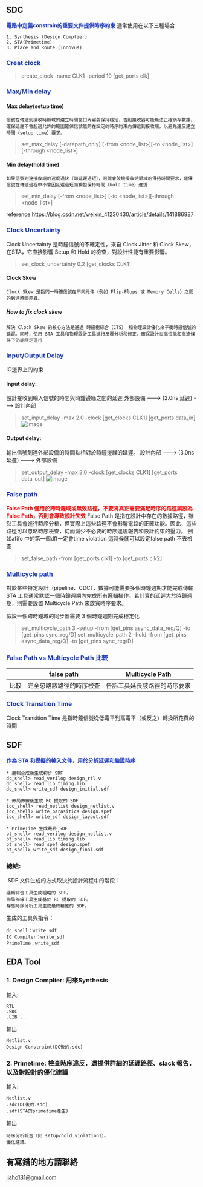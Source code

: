 ## SDC 
<font color="#1936C9">**電路中定義constrain的重要文件提供時序約束**</font>
通常使用在以下三種場合
```
1. Synthesis (Design Complier)
2. STA(Primetime)
3. Place and Route (Innovus)
```

### <font color="#1936C9">Creat clock</font>
> create_clock -name CLK1 -period 10 [get_ports clk]

### <font color="#1936C9">Max/Min delay</font>
#### Max delay(setup time)
```
信號在傳遞到接收時脈域的建立時間窗口內需要保持穩定，否則接收器可能無法正確鎖存數據，確保延遲不會超過允許的範圍確保信號能夠在設定的時序約束內傳遞到接收端，以避免違反建立時間（setup time）要求。
```
> set_max_delay [-datapath_only] [-from <node_list>][-to <node_list>][-through <node_list>]
#### Min delay(hold time)
```
如果信號到達接收端的速度過快（即延遲過短），可能會破壞接收時脈域的保持時間要求，確保信號在傳遞過程中不會因延遲過短而觸發保持時間（hold time）違規
```
>set_min_delay [-from <node_list>] [-to <node_list>][-through <node_list>]

                        
reference https://blog.csdn.net/weixin_41230430/article/details/141886987

### <font color="#1936C9">Clock Uncertainty</font>
Clock Uncertainty 是時鐘信號的不確定性，來自 Clock Jitter 和 Clock Skew，在STA，它直接影響 Setup 和 Hold 的檢查，對設計性能有重要影響。
> set_clock_uncertainty 0.2 [get_clocks CLK1]

#### Clock Skew
```
Clock Skew 是指同一時鐘信號在不同元件（例如 Flip-Flops 或 Memory Cells）之間的到達時間差異。
```
##### How to fix clock skew
```
解決 Clock Skew 的核心方法是通過 時鐘樹綜合（CTS） 和物理設計優化來平衡時鐘信號的延遲。同時，使用 STA 工具和物理設計工具進行反覆分析和修正，確保設計在高性能和高速條件下仍能穩定運行
```

### <font color="#1936C9">Input/Output Delay</font>
IO邊界上的約束
#### **Input delay:** 
設計接收到輸入信號的時間與時鐘邊緣之間的延遲
外部設備 ---> (2.0ns 延遲) ---> 設計內部
> set_input_delay -max 2.0 -clock [get_clocks CLK1] [get_ports data_in]
![image](https://hackmd.io/_uploads/S1oP1_nGyx.png)

#### Output delay:
輸出信號到達外部設備的時間點相對於時鐘邊緣的延遲。
設計內部 ---> (3.0ns 延遲) ---> 外部設備

>set_output_delay -max 3.0 -clock [get_clocks CLK1] [get_ports data_out]
![image](https://hackmd.io/_uploads/BkJcJd3zke.png)

### <font color="#1936C9">False path</font>
**<font color=red>False Path 僅用於跨時鐘域或無效路徑，不要將真正需要滿足時序的路徑誤設為 False Path，否則會導致設計失效</font>**
False Path 是指在設計中存在的數據路徑，雖然工具會進行時序分析，但實際上這些路徑不會影響電路的正確功能。因此，這些路徑可以忽略時序檢查，從而減少不必要的時序違規報告和設計約束的壓力。
例如afifo 中的第一個dff一定會time violation 這時候就可以設定false path  不去檢查

> set_false_path -from [get_ports clk1] -to [get_ports clk2]

### <font color="#1936C9">Multicycle path</font>
對於某些特定設計（pipeline、CDC），數據可能需要多個時鐘週期才能完成傳輸
STA 工具通常默認一個時鐘週期內完成所有邏輯操作。若計算的延遲大於時鐘週期，則需要設置 Multicycle Path 來放寬時序要求。

假設一個跨時鐘域的同步器需要 3 個時鐘週期完成穩定化
> set_multicycle_path 3 -setup -from [get_pins async_data_reg/Q] -to [get_pins sync_reg/D]
set_multicycle_path 2 -hold -from [get_pins async_data_reg/Q] -to [get_pins sync_reg/D]


### <font color="#1936C9">False Path vs Multicycle Path 比較</font>
|          | false path | Multicycle Path|
| -------- | -------- | -------- |
| 比較      | 完全忽略該路徑的時序檢查     | 告訴工具延長該路徑的時序要求     |



### <font color="#1936C9">Clock Transition Time</font>
Clock Transition Time 是指時鐘信號從低電平到高電平（或反之）轉換所花費的時間





## SDF
<font color="#1936C9">**作為 STA 和模擬的輸入文件，用於分析延遲和驗證時序**</font>

```
* 邏輯合成後生成初步 SDF
dc_shell> read_verilog design_rtl.v
dc_shell> read_lib timing.lib
dc_shell> write_sdf design_initial.sdf

* 佈局佈線後生成 RC 提取的 SDF
icc_shell> read_netlist design_netlist.v
icc_shell> write_parasitics design.spef
icc_shell> write_sdf design_layout.sdf

* PrimeTime 生成最終 SDF
pt_shell> read_verilog design_netlist.v
pt_shell> read_lib timing.lib
pt_shell> read_spef design.spef
pt_shell> write_sdf design_final.sdf
```
### 總結: 

.SDF 文件生成的方式取決於設計流程中的階段：
```
邏輯綜合工具生成粗略的 SDF。
佈局佈線工具生成基於 RC 提取的 SDF。
靜態時序分析工具生成最終精確的 SDF。
```
生成的工具與指令：
```
dc_shell：write_sdf
IC Compiler：write_sdf
PrimeTime：write_sdf
```


## EDA Tool
### 1. Design Complier: 用來Synthesis
輸入:
```
RTL
.SDC
.LIB ..
```
輸出
```
Netlist.v
Design Constraint(DC後的.sdc)
```

### 2. Primetime: 檢查時序違反，還提供詳細的延遲路徑、slack 報告，以及對設計的優化建議
輸入:
```
Netlist.v
.sdc(DC後的.sdc)
.sdf(STA的primetime產生)
```
輸出
```
時序分析報告（如 setup/hold violations）。
優化建議。
```

## 有寫錯的地方請聯絡
jiaho181@gmail.com

